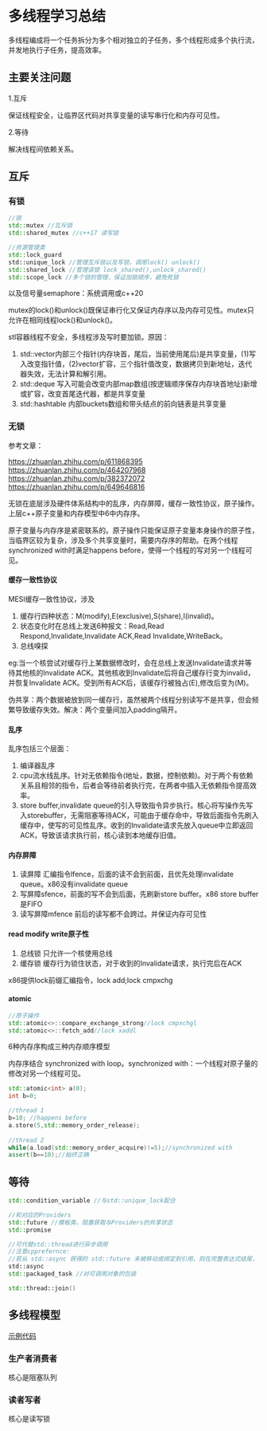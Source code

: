 # 多线程学习总结

多线程编成将一个任务拆分为多个相对独立的子任务，多个线程形成多个执行流，并发地执行子任务，提高效率。

## 主要关注问题

1.互斥

保证线程安全，让临界区代码对共享变量的读写串行化和内存可见性。

2.等待

解决线程间依赖关系。

## 互斥

### 有锁

```c++
//锁
std::mutex //互斥锁 
std::shared_mutex //c++17 读写锁

//资源管理类
std::lock_guard
std::unique_lock //管理互斥锁以及写锁，调用lock() unlock()
std::shared_lock //管理读锁 lock_shared(),unlock_shared()
std::scope_lock //多个锁的管理，保证加锁顺序，避免死锁
```

以及信号量semaphore：系统调用或c++20

mutex的lock()和unlock()既保证串行化又保证内存序以及内存可见性。mutex只允许在相同线程lock()和unlock()。

stl容器线程不安全，多线程涉及写时要加锁。原因：

1. std::vector内部三个指针(内存块首，尾后，当前使用尾后)是共享变量，(1)写入改变指针值，(2)vector扩容，三个指针值改变，数据拷贝到新地址，迭代器失效，无法计算和解引用。
2. std::deque 写入可能会改变内部map数组(按逻辑顺序保存内存块首地址)新增或扩容，改变首尾迭代器，都是共享变量
3. std::hashtable 内部buckets数组和带头结点的前向链表是共享变量

### 无锁
参考文章：

https://zhuanlan.zhihu.com/p/611868395
https://zhuanlan.zhihu.com/p/464207968
https://zhuanlan.zhihu.com/p/382372072
https://zhuanlan.zhihu.com/p/649646816

无锁在底层涉及硬件体系结构中的乱序，内存屏障，缓存一致性协议，原子操作。上层c++原子变量和内存模型中6中内存序。

原子变量与内存序是紧密联系的。原子操作只能保证原子变量本身操作的原子性，当临界区较为复杂，涉及多个共享变量时，需要内存序的帮助。在两个线程synchronized with时满足happens before，使得一个线程的写对另一个线程可见。

#### 缓存一致性协议
MESI缓存一致性协议，涉及
1. 缓存行四种状态：M(modify),E(exclusive),S(share),I(invalid)。
2. 状态变化时在总线上发送6种报文：Read,Read Respond,Invalidate,Invalidate ACK,Read Invalidate,WriteBack。
3. 总线嗅探

eg:当一个核尝试对缓存行上某数据修改时，会在总线上发送Invalidate请求并等待其他核的Invalidate ACK。其他核收到Invalidate后将自己缓存行变为invalid，并恢复Invalidate ACK。受到所有ACK后，该缓存行被独占(E),修改后变为(M)。

伪共享：两个数据被放到同一缓存行，虽然被两个线程分别读写不是共享，但会频繁导致缓存失效。解决：两个变量间加入padding隔开。

#### 乱序
乱序包括三个层面：
1. 编译器乱序
2. cpu流水线乱序。针对无依赖指令(地址，数据，控制依赖)。对于两个有依赖关系且相邻的指令，后者会等待前者执行完，在两者中插入无依赖指令提高效率。
3. store buffer,invalidate queue的引入导致指令异步执行。核心将写操作先写入storebuffer，无需阻塞等待ACK，可能由于缓存命中，导致后面指令先刷入缓存中，使写的可见性乱序。收到的Invalidate请求先放入queue中立即返回ACK，导致该请求执行前，核心读到本地缓存旧值。

#### 内存屏障
1. 读屏障 汇编指令lfence，后面的读不会到前面，且优先处理invalidate queue。x86没有invalidate queue
2. 写屏障sfence，前面的写不会到后面，先刷新store buffer。x86 store buffer是FIFO
3. 读写屏障mfence 前后的读写都不会跨过。并保证内存可见性

#### read modify write原子性
1. 总线锁 只允许一个核使用总线
2. 缓存锁 缓存行为锁住状态，对于收到的Invalidate请求，执行完后在ACK
   
x86提供lock前缀汇编指令，lock add;lock cmpxchg

#### atomic
```c++
//原子操作
std::atomic<>::compare_exchange_strong//lock cmpxchgl
std::atomic<>::fetch_add//lock xaddl
```
6种内存序构成三种内存顺序模型

内存序结合 synchronized with loop。synchronized with：一个线程对原子量的修改对另一个线程可见。
```c++
std::atomic<int> a(0);
int b=0;

//thread 1
b=10; //happens before
a.store(5,std::memory_order_release);
                                      
//thread 2                              
while(a.load(std::memory_order_acquire)!=5);//synchronized with
assert(b==10);//始终正确
```

## 等待

```c++
std::condition_variable //与std::unique_lock配合

//和对应的Providers
std::future //模板类，阻塞获取与Providers的共享状态
std::promise

//可代替std::thread进行异步调用
//注意cpprefernce:
//若从 std::async 获得的 std::future 未被移动或绑定到引用，则在完整表达式结尾， std::future 的析构函数将阻塞直至异步计算完成
std::async 
std::packaged_task //对可调用对象的包装

std::thread::join()
```



## 多线程模型
[示例代码](src/concurrency.cpp)

### 生产者消费者
核心是阻塞队列

### 读者写者
核心是读写锁
